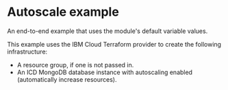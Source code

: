 # Autoscale example

An end-to-end example that uses the module's default variable values.

This example uses the IBM Cloud Terraform provider to create the following infrastructure:

- A resource group, if one is not passed in.
- An ICD MongoDB database instance with autoscaling enabled (automatically increase resources).
